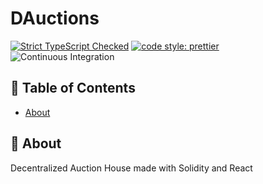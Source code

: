 # DAuctions

[![Strict TypeScript Checked](https://badgen.net/badge/TS/Strict "Strict TypeScript Checked")](https://www.typescriptlang.org)
[![code style: prettier](https://img.shields.io/badge/code_style-prettier-ff69b4.svg?style=flat-square)](https://github.com/prettier/prettier)
![Continuous Integration](https://github.com/tobiaxs/dauctions/workflows/Smart%20Contracts%20Continuous%20Integration/badge.svg?branch=main)

## 📝 Table of Contents

- [About](#about)

## 🧐 About <a name = "about"></a>

Decentralized Auction House made with Solidity and React

